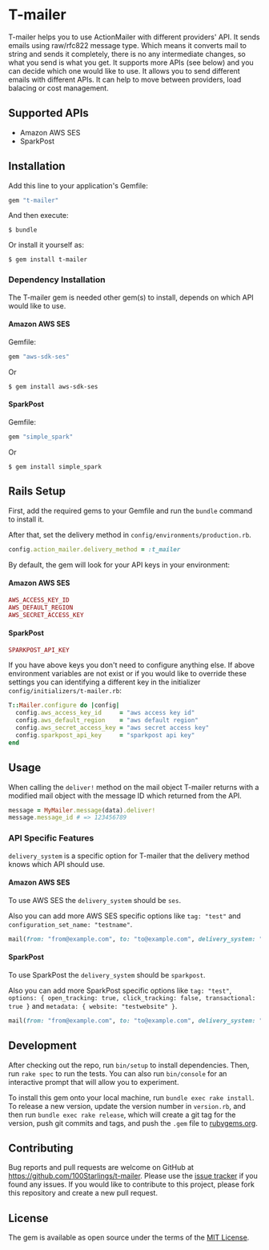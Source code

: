 # T-mailer

T-mailer helps you to use ActionMailer with different providers' API. It sends emails using raw/rfc822 message type. Which means it converts mail to string and sends it completely, there is no any intermediate changes, so what you send is what you get. It supports more APIs (see below) and you can decide which one would like to use. It allows you to send different emails with different APIs. It can help to move between providers, load balacing or cost management.

## Supported APIs

- Amazon AWS SES
- SparkPost

## Installation

Add this line to your application's Gemfile:

```ruby
gem "t-mailer"
```

And then execute:

    $ bundle

Or install it yourself as:

    $ gem install t-mailer

### Dependency Installation

The T-mailer gem is needed other gem(s) to install, depends on which API would like to use.

#### Amazon AWS SES

Gemfile:

```ruby
gem "aws-sdk-ses"
```

Or

    $ gem install aws-sdk-ses

#### SparkPost

Gemfile:

```ruby
gem "simple_spark"
```

Or

    $ gem install simple_spark

## Rails Setup

First, add the required gems to your Gemfile and run the `bundle` command to install it.

After that, set the delivery method in `config/environments/production.rb`.

```ruby
config.action_mailer.delivery_method = :t_mailer
```

By default, the gem will look for your API keys in your environment:

#### Amazon AWS SES

```ruby
AWS_ACCESS_KEY_ID
AWS_DEFAULT_REGION
AWS_SECRET_ACCESS_KEY
```

#### SparkPost

```ruby
SPARKPOST_API_KEY
```

If you have above keys you don't need to configure anything else. If above environment variables are not exist or if you would like to override these settings you can identifying a different key in the initializer `config/initializers/t-mailer.rb`:

```ruby
T::Mailer.configure do |config|
  config.aws_access_key_id     = "aws access key id"
  config.aws_default_region    = "aws default region"
  config.aws_secret_access_key = "aws secret access key"
  config.sparkpost_api_key     = "sparkpost api key"
end
```

## Usage

When calling the `deliver!` method on the mail object T-mailer returns with a modified mail object with the message ID which returned from the API.

```ruby
message = MyMailer.message(data).deliver!
message.message_id # => 123456789
```

### API Specific Features

`delivery_system` is a specific option for T-mailer that the delivery method knows which API should use.

#### Amazon AWS SES

To use AWS SES the `delivery_system` should be `ses`.

Also you can add more AWS SES specific options like `tag: "test"` and `configuration_set_name: "testname"`.

```ruby
mail(from: "from@example.com", to: "to@example.com", delivery_system: "ses", tag: "test", configuration_set_name: "testname")
```

#### SparkPost

To use SparkPost the `delivery_system` should be `sparkpost`.

Also you can add more SparkPost specific options like `tag: "test"`, `options: { open_tracking: true, click_tracking: false, transactional: true }` and `metadata: { website: "testwebsite" }`.

```ruby
mail(from: "from@example.com", to: "to@example.com", delivery_system: "sparkpost", tag: "test", options: { open_tracking: true, click_tracking: false, transactional: true }, metadata: { website: "testwebsite" })
```

## Development

After checking out the repo, run `bin/setup` to install dependencies. Then, run `rake spec` to run the tests. You can also run `bin/console` for an interactive prompt that will allow you to experiment.

To install this gem onto your local machine, run `bundle exec rake install`. To release a new version, update the version number in `version.rb`, and then run `bundle exec rake release`, which will create a git tag for the version, push git commits and tags, and push the `.gem` file to [rubygems.org](https://rubygems.org).

## Contributing

Bug reports and pull requests are welcome on GitHub at https://github.com/100Starlings/t-mailer.
Please use the [issue tracker](https://github.com/100Starlings/t-mailer/issues) if you found any issues. If you would like to contribute to this project, please fork this repository and create a new pull request.

## License

The gem is available as open source under the terms of the [MIT License](https://opensource.org/licenses/MIT).
